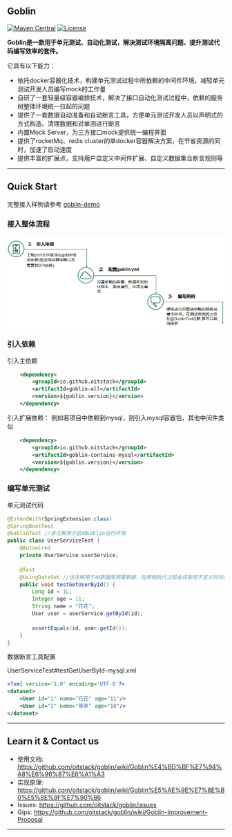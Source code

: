 ## Goblin
[![Maven Central](https://img.shields.io/maven-central/v/io.github.oitstack/goblin-core)](https://search.maven.org/search?q=goblin)
[![License](https://img.shields.io/badge/license-Apache%202-4EB1BA.svg)](https://www.apache.org/licenses/LICENSE-2.0.html)

**Goblin是一款用于单元测试、自动化测试，解决测试环境隔离问题、提升测试代码编写效率的套件。**

它具有以下能力：
* 依托docker容器化技术，构建单元测试过程中所依赖的中间件环境，减轻单元测试开发人员编写mock的工作量
* 自研了一套轻量级容器编排技术，解决了接口自动化测试过程中，依赖的服务树整体环境统一拉起的问题
* 提供了一套数据自动准备和自动断言工具，方便单元测试开发人员以声明式的方式构造、清理数据和对单测进行断言
* 内置Mock Server，为三方接口mock提供统一编程界面
* 提供了rocketMq、redis cluster的单docker容器解决方案，在节省资源的同时，加速了启动速度
* 提供丰富的扩展点，支持用户自定义中间件扩展、自定义数据集合断言规则等
---
## Quick Start
完整接入样例请参考 [goblin-demo](https://github.com/oitstack/goblin-demo)
### 接入整体流程
![](https://github.com/oitstack/goblin_material/blob/main/Access-steps.png)
### 引入依赖
引入主依赖
```xml
    <dependency>
        <groupId>io.github.oitstack</groupId>
        <artifactId>goblin-all</artifactId>
        <version>${goblin.version}</version>
    </dependency>
```
引入扩展依赖： 例如若项目中依赖到mysql，则引入mysql容器包，其他中间件类似
```xml
    <dependency>
        <groupId>io.github.oitstack</groupId>
        <artifactId>goblin-contains-mysql</artifactId>
        <version>${goblin.version}</version>
    </dependency>
```
### 编写单元测试
单元测试代码
```Java
@ExtendWith(SpringExtension.class)
@SpringBootTest
@GoblinTest //该注解用于启动Goblin运行环境
public class UserServiceTest {
    @Autowired
    private UserService userService;
 
    @Test
    @UsingDataSet //该注解用于给数据库预置数据，在用例执行之前会读取用于定义的对应用例的数据并插入到数据库.
    public void testGetUserById() {
        Long id = 1L;
        Integer age = 11;
        String name = "花花";
        User user = userService.getById(id);
 
        assertEquals(id, user.getId());
    }
}
```

数据断言工具配置

UserServiceTest#testGetUserById-mysql.xml
```xml
<?xml version='1.0' encoding='UTF-8'?>
<dataset>
    <User id="1" name="花花" age="11"/>
    <User id="2" name="草草" age="18"/>
</dataset>
```
---
## Learn it & Contact us
* 使用文档: <https://github.com/oitstack/goblin/wiki/Goblin%E4%BD%BF%E7%94%A8%E6%96%87%E6%A1%A3>
* 实现原理: <https://github.com/oitstack/goblin/wiki/Goblin%E5%AE%9E%E7%8E%B0%E5%8E%9F%E7%90%86>
* Issues: <https://github.com/oitstack/goblin/issues>
* Gips: <https://github.com/oitstack/goblin/wiki/Goblin-Improvement-Proposal>
---
